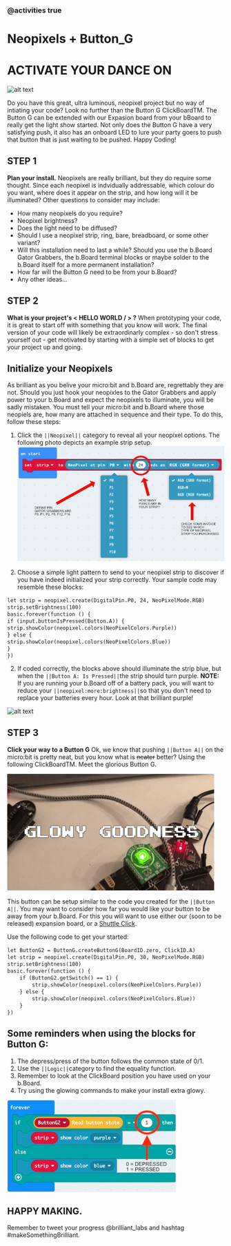 
### @activities true

# Neopixels + Button_G
# ACTIVATE YOUR DANCE ON

![alt text](\docs\static\mb\projects\bboard-tutorials\button-g\button_A.gif "For more info: www.brilliantlabs.ca")

Do you have this great, ultra luminous, neopixel project but no way of intiating your code? Look no further than the Button G ClickBoardTM. The Button G can be extended with our Expasion board from your bBoard to really get the light show started. Not only does the Button G have a very satisfying push, it also has an onboard LED to lure your party goers to push that button that is just waiting to be pushed. Happy Coding!

## STEP 1
**Plan your install.** Neopixels are really brilliant, but they do require some thought. Since each neopixel is indvidually addressable, which colour do you want, where does it appear on the strip, and how long will it be illuminated? Other questions to consider may include: 

 - How many neopixels do you require? 
 - Neopixel brightness? 
 - Does the light need to be diffused? 
 - Should I use a neopixel strip, ring, bare, breadboard, or some other variant? 
 - Will this installation need to last a while? Should you use the b.Board Gator Grabbers, the b.Board terminal blocks or maybe solder to the b.Board itself for a more permanent installation? 
 - How far will the Button G need to be from your b.Board? 
 - Any other ideas...

## STEP 2
**What is your project's < HELLO WORLD / > ?** 
When prototyping your code, it is great to start off with something that you know will work. The final version of your code will likely be extraordinarly complex - so don't stress yourself out - get motivated by starting with a simple set of blocks to get your project up and going. 

## Initialize your Neopixels
As brilliant as you belive your micro:bit and b.Board are, regrettably they are not. Should you just hook your neopixles to the Gator Grabbers and apply power to your b.Board and expect the neopixels to illuminate, you will be sadly mistaken. You must tell your micro:bit and b.Board where those neopiels are, how many are attached in sequence and their type. 
To do this, follow these steps: 

 1. Click the ``||Neopixel||`` category to reveal all your neopixel options. The following photo depicts an example strip setup. 
 ![enter image description here](https://github.com/Brilliant-Labs/bboard-tutorials-v3/blob/master/button-g/neopixel_start_basic.png?raw=true)

 2. Choose a simple light pattern to send to your neopixel strip to discover if you have indeed initialized your strip correctly. Your sample code may resemble these blocks: 

```blocks
let strip = neopixel.create(DigitalPin.P0, 24, NeoPixelMode.RGB)
strip.setBrightness(100)
basic.forever(function () {
if (input.buttonIsPressed(Button.A)) {
strip.showColor(neopixel.colors(NeoPixelColors.Purple))
} else {
strip.showColor(neopixel.colors(NeoPixelColors.Blue))
}
})
```

 2. If coded correctly, the blocks above should illuminate the strip blue, but when the ``||Button A: Is Pressed||``the strip should turn purple. **NOTE:** If you are running your b.Board off of a battery pack, you will want to reduce your ``||neopixel:more:brightness||``so that you don't need to replace your batteries every hour. Look at that brilliant purple! 
 
 ![alt text](\docs\static\mb\projects\bboard-tutorials\button-g\button_A.gif "For more info: www.brilliantlabs.ca")

## STEP 3
**Click your way to a Button G** Ok, we know that pushing ``||Button A||`` on the micro:bit is pretty neat, but you know what is ~~neater~~ better? Using the following ClickBoardTM. Meet the glorious Button G. 

![alt text](https://github.com/Brilliant-Labs/bboard-tutorials-v3/blob/master/button-g/glowy.gif?raw=true "For more info: www.brilliantlabs.ca")

This button can be setup similar to the code you created for the ``||Button A||``. You may want to consider how far you would like your button to be away from your b.Board. For this you will want to use either our (soon to be released) expansion board, or a [Shuttle Click](https://www.mikroe.com/shuttle-click). 

Use the following code to get your started: 
```blocks
let ButtonG2 = ButtonG.createButtonG(BoardID.zero, ClickID.A)
let strip = neopixel.create(DigitalPin.P0, 30, NeoPixelMode.RGB)
strip.setBrightness(100)
basic.forever(function () {
    if (ButtonG2.getSwitch() == 1) {
        strip.showColor(neopixel.colors(NeoPixelColors.Purple))
    } else {
        strip.showColor(neopixel.colors(NeoPixelColors.Blue))
    }
})
```
## Some reminders when using the blocks for Button G: 

 1. The depress/press of the button follows the common state of 0/1.
 2. Use the ``||Logic||``category to find the equality function. 
 3. Remember to look at the ClickBoard position you have used on your b.Board. 
 4. Try using the glowing commands to make your install extra glowy. 

![alt text](https://github.com/Brilliant-Labs/bboard-tutorials-v3/blob/master/button-g/button_g_click.png?raw=true "For more info: www.brilliantlabs.ca")

## HAPPY MAKING. 
Remember to tweet your progress @brilliant_labs and hashtag #makeSomethingBrilliant.
